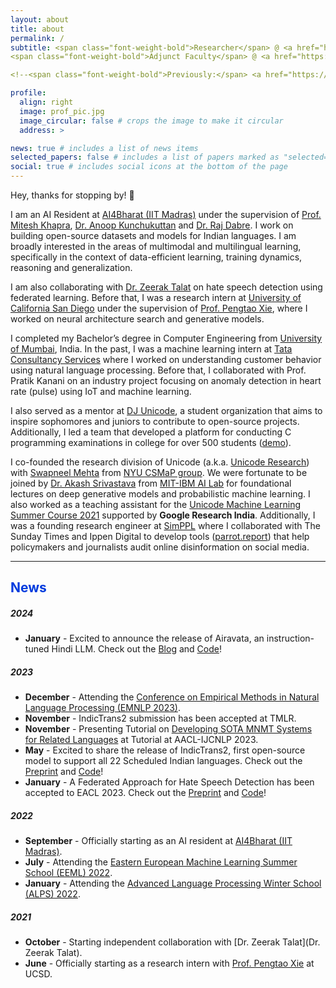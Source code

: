 ```yaml
---
layout: about
title: about
permalink: /
subtitle: <span class="font-weight-bold">Researcher</span> @ <a href="https://astrec.nict.go.jp/en/" target="_blank">NICT, Japan</a> 
<span class="font-weight-bold">Adjunct Faculty</span> @ <a href="https://ai4bharat.org/" target="_blank">IIT Madras (AI4Bharat)</a> • 

<!--<span class="font-weight-bold">Previously:</span> <a href="https://ucsd.edu/" target="_blank">UCSD</a> / <a href="https://www.tcs.com/" target="_blank">TCS</a> / <a href="https://stratzy.in/" target="_blank">Stratzy</a>-->

profile:
  align: right
  image: prof_pic.jpg
  image_circular: false # crops the image to make it circular
  address: >

news: true # includes a list of news items
selected_papers: false # includes a list of papers marked as "selected={true}"
social: true # includes social icons at the bottom of the page
---
```


Hey, thanks for stopping by! 👋

I am an AI Resident at [AI4Bharat (IIT Madras)](https://ai4bharat.org/) under the supervision of [Prof. Mitesh Khapra](http://www.cse.iitm.ac.in/~miteshk/), [Dr. Anoop Kunchukuttan](http://anoopk.in/) and [Dr. Raj Dabre](https://scholar.google.co.in/citations?hl=en&user=x91u618AAAAJ&view_op=list_works&sortby=pubdate). I work on building open-source datasets and models for Indian languages. I am broadly interested in the areas of multimodal and multilingual learning, specifically in the context of data-efficient learning, training dynamics, reasoning and generalization.

I am also collaborating with [Dr. Zeerak Talat](https://zeerak.org/) on hate speech detection using federated learning. Before that, I was a research intern at [University of California San Diego](https://ucsd.edu/) under the supervision of [Prof. Pengtao Xie](https://pengtaoxie.github.io/), where I worked on neural architecture search and generative models.

I completed my Bachelor’s degree in Computer Engineering from [University of Mumbai](https://www.djsce.ac.in/), India. In the past, I was a machine learning intern at [Tata Consultancy Services](https://www.tcs.com/) where I worked on understanding customer behavior using natural language processing. Before that, I collaborated with Prof. Pratik Kanani on an industry project focusing on anomaly detection in heart rate (pulse) using IoT and machine learning.

I also served as a mentor at [DJ Unicode](https://www.djunicode.in/), a student organization that aims to inspire sophomores and juniors to contribute to open-source projects. Additionally, I led a team that developed a platform for conducting C programming examinations in college for over 500 students ([demo](https://www.youtube.com/watch?v=kn7lwJoYfuU)).

I co-founded the research division of Unicode (a.k.a. [Unicode Research](https://unicode-research.netlify.app/people/)) with [Swapneel Mehta](https://mehtaver.se/) from [NYU CSMaP group](https://csmapnyu.org/). We were fortunate to be joined by [Dr. Akash Srivastava](https://akashgit.github.io/) from [MIT-IBM AI Lab](https://mitibmwatsonailab.mit.edu/) for foundational lectures on deep generative models and probabilistic machine learning. I also worked as a teaching assistant for the [Unicode Machine Learning Summer Course 2021](https://djunicode.github.io/umlsc-2021/) supported by **Google Research India**. Additionally, I was a founding research engineer at [SimPPL](https://simppl.org/) where I collaborated with The Sunday Times and Ippen Digital to develop tools ([parrot.report](https://parrot.report/)) that help policymakers and journalists audit online disinformation on social media.

<hr>

<h2 style="color:#003BDE; margin-bottom:0.5em">News</h2>

##### 2024

- **January** - Excited to announce the release of Airavata, an instruction-tuned Hindi LLM. Check out the [Blog](https://ai4bharat.github.io/airavata) and [Code](https://github.com/AI4Bharat/IndicInstruct)!

##### 2023

- **December** - Attending the [Conference on Empirical Methods in Natural Language Processing (EMNLP 2023)](https://2023.emnlp.org/).
- **November** - IndicTrans2 submission has been accepted at TMLR.
- **November** - Presenting Tutorial on [Developing SOTA MNMT Systems for Related Languages](http://www.afnlp.org/conferences/ijcnlp2023/wp/program/accepted-tutorials/) at Tutorial at AACL-IJCNLP 2023.
- **May** - Excited to share the release of IndicTrans2, first open-source model to support all 22 Scheduled Indian languages. Check out the [Preprint](https://arxiv.org/abs/2305.16307) and [Code](https://github.com/AI4Bharat/IndicTrans2)!
- **January** - A Federated Approach for Hate Speech Detection has been accepted to EACL 2023. Check out the [Preprint](https://arxiv.org/abs/2302.09243) and [Code](https://github.com/jaygala24/fed-hate-speech)!

##### 2022

- **September** - Officially starting as an AI resident at [AI4Bharat (IIT Madras)](https://ai4bharat.org/).
- **July** - Attending the [Eastern European Machine Learning Summer School (EEML) 2022](https://www.eeml.eu/home).
- **January** - Attending the [Advanced Language Processing Winter School (ALPS) 2022](https://lig-alps.imag.fr/).

##### 2021

- **October** - Starting independent collaboration with [Dr. Zeerak Talat](Dr. Zeerak Talat).
- **June** - Officially starting as a research intern with [Prof. Pengtao Xie](https://sites.google.com/site/pengtaoxie2008) at UCSD.
